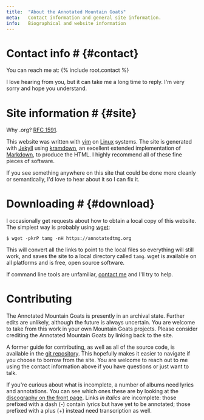 ```yaml
---
title:  "About the Annotated Mountain Goats"
meta:   Contact information and general site information.
info:   Biographical and website information
---
```


# Contact info # {#contact}

You can reach me at: {% include root.contact %}

I love hearing from you, but it can take me a long time to reply. I'm very
sorry and hope you understand.

# Site information # {#site}

Why .org? [RFC 1591][].

[RFC 1591]:     http://tools.ietf.org/html/rfc1591#section-2

This website was written with [vim][] on [Linux][] systems. The site is
generated with [Jekyll][] using [kramdown][], an excellent extended
implementation of [Markdown][], to produce the HTML. I highly recommend all of
these fine pieces of software.

[linux]:        https://archlinux.org/
[kramdown]:     http://kramdown.gettalong.org
[markdown]:     http://daringfireball.net/projects/markdown/
[python]:       http://python.org
[vim]:          http://www.vim.org
[jekyll]:       http://jekyllrb.com

If you see something anywhere on this site that could be done more cleanly or
semantically, I'd love to hear about it so I can fix it.

# Downloading # {#download}

I occasionally get requests about how to obtain a local copy of this website.
The simplest way is probably using [wget][]:

    $ wget -pkrP tamg -nH https://annotatedtmg.org 

This will convert all the links to point to the local files so everything will
still work, and saves the site to a local directory called `tamg`. wget is
available on all platforms and is free, open source software.

If command line tools are unfamiliar, [contact me](#contact) and I'll try to
help.

[wget]:         https://www.gnu.org/software/wget/

# Contributing #

The Annotated Mountain Goats is presently in an archival state. Further edits
are unlikely, although the future is always uncertain. You are welcome to take
from this work in your own Mountain Goats projects. Please consider crediting
the Annotated Mountain Goats by linking back to the site.

A former guide for contributing, as well as all of the source code, is
available in the [git repository][repo]. This hopefully makes it easier to
navigate if you choose to borrow from the site. You are welcome to reach out
to me using the contact information above if you have questions or just want
to talk.

If you're curious about what is incomplete, a number of albums need lyrics and
annotations. You can see which ones these are by looking at the [discography
on the front page](index.html). Links *in italics* are incomplete: those
prefixed with a dash (-) contain lyrics but have yet to be annotated; those
prefixed with a plus (+) instead need transcription as well.

[repo]: https://github.com/annotatedtmg/annotatedtmg
